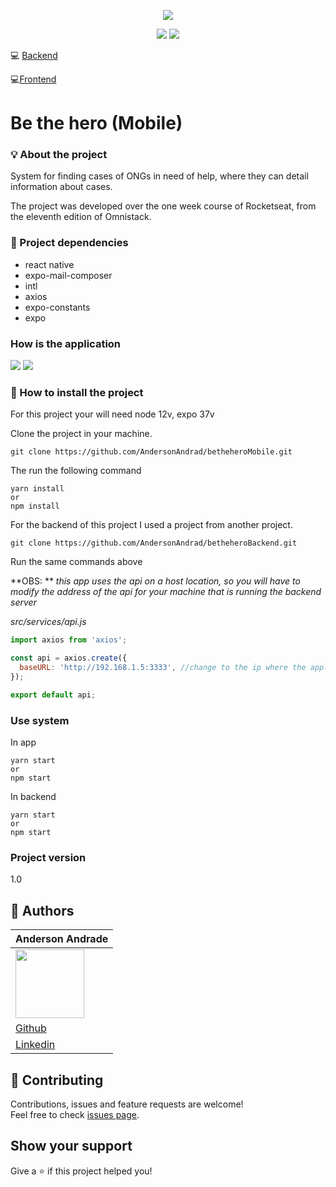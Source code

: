 <p align="center">
  <img src="https://github.com/AndersonAndrad/betheheroFrontend/blob/master/src/assets/logo.svg" align="center">
</p>

<p align="center">
  <a href="https://expo.io/"><img src="https://img.shields.io/badge/Expo-37.x-blue"></a>
  <a href="https://nodejs.org/en/"><img src="https://img.shields.io/badge/Node-12.x-green"></a>
</p>

:computer: [Backend](https://github.com/AndersonAndrad/betheheroBackend)

:computer:[Frontend](https://github.com/AndersonAndrad/betheheroFrontend)

# Be the hero (Mobile)

###  :bulb: ​About the project

System for finding cases of ONGs in need of help, where they can detail information about cases.

The project was developed over the one week course of Rocketseat, from the eleventh edition of Omnistack.

### :memo: Project dependencies

- react native
- expo-mail-composer
- intl
- axios
- expo-constants
- expo

### How  is the application 

<img src="https://github.com/AndersonAndrad/betheheroMobile/blob/master/images/photo_2020-05-22_13-48-49.jpg">
<img src="https://github.com/AndersonAndrad/betheheroMobile/blob/master/images/photo_2020-05-22_13-49-02.jpg">

### 🚀 How to install the project

For this project your will need node 12v, expo 37v

Clone the project in your machine.

```
git clone https://github.com/AndersonAndrad/betheheroMobile.git
```

The run the following command

```
yarn install
or 
npm install
```

For the backend of this project I used a project from another project.

```
git clone https://github.com/AndersonAndrad/betheheroBackend.git
```

Run the same commands above

**OBS: ** *this app uses the api on a host location, so you will have to modify the address of the api for your machine that is running the backend server*

*src/services/api.js*

```js
import axios from 'axios';

const api = axios.create({
  baseURL: 'http://192.168.1.5:3333', //change to the ip where the application backend is running
});

export default api;

```

### Use system

In app

```
yarn start 
or 
npm start
```

In backend

```
yarn start 
or 
npm start
```

### Project version

1.0

## 👤 Authors

| Anderson Andrade                                             |
| ------------------------------------------------------------ |
| <img src="https://avatars0.githubusercontent.com/u/31743641?s=400&u=b6d9e1c428279846440325b0fae90f4b9c4d1d98&v=4" width="110"> |
| <a href="https://github.com/AndersonAndrad">Github</a>       |
| <a href="https://www.linkedin.com/in/AndersonAndrad/">Linkedin</a> |

## 🤝 Contributing

Contributions, issues and feature requests are welcome!<br />Feel free to check [issues page](https://github.com/andersonandrad/betheheroMobile/issues).

## Show your support

Give a ⭐️ if this project helped you!
